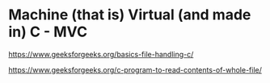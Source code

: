 # Machine (that is) Virtual (and made in) C - MVC

https://www.geeksforgeeks.org/basics-file-handling-c/

https://www.geeksforgeeks.org/c-program-to-read-contents-of-whole-file/
